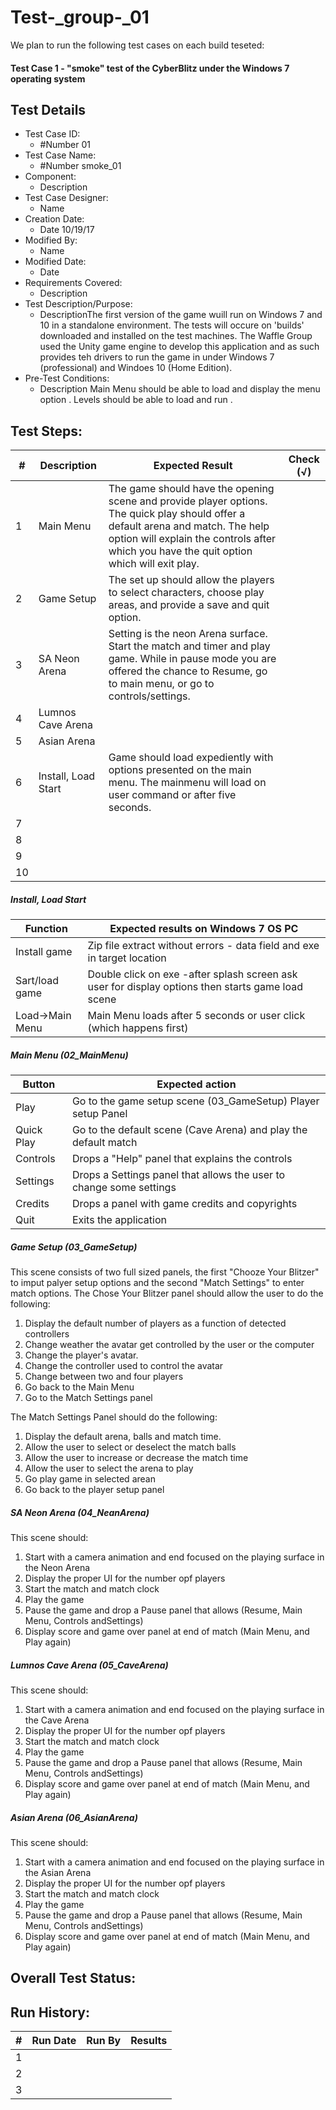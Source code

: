 # Test-_group-_01
We plan to run the following test cases on each build teseted:
#### Test Case 1 - "smoke" test of the CyberBlitz under the Windows 7 operating system

## Test Details

* Test Case ID:
  * #Number 01 
* Test Case Name: 
  * #Number smoke_01
* Component: 
  * Description
* Test Case Designer:
  * Name
* Creation Date:
  * Date 10/19/17
* Modified By:
  * Name 
* Modified Date:
  * Date
* Requirements Covered:
  * Description
* Test Description/Purpose:
  * DescriptionThe first version of the game wuill run on Windows 7 and 10 in a standalone environment. The tests will occure on 'builds' downloaded and installed on the test machines. The Waffle Group used the Unity game engine to develop this application and as such provides teh drivers to run the game in under Windows 7 (professional) and Windoes 10 (Home Edition).
* Pre-Test Conditions:
  * Description 
  Main Menu should  be able to load  and  display the  menu option . Levels  should be able to load  and  run .
## Test Steps: 
| # | Description | Expected Result | Check (√) |
| --- | --- | --- | --- |
| 1 | Main Menu|The game should have the opening scene and provide player options. The quick play should offer a default arena and match. The help option will explain the controls after which you have the quit option which will exit play. | |			
| 2 | Game Setup| The set up should allow the players to select characters, choose play areas, and provide a save and quit option. | |			
| 3 | SA Neon Arena|Setting is the neon Arena surface. Start the match and timer and play game. While in pause mode you are offered the chance to Resume, go to main menu,  or go to controls/settings. | |			
| 4 | Lumnos Cave Arena| | |			
| 5 |Asian Arena | | |			
| 6 |Install, Load Start |Game should load expediently with options presented on the main menu. The mainmenu will load on user command or after five seconds. | |			
| 7 | | | |			
| 8 | | | |			
| 9 | | | |			
| 10 | | | |			


##### Install, Load Start
|Function |Expected results on Windows 7 OS PC                                     |
|---------|------------------------------------------------------------------------|
|Install game|Zip file extract without errors - data field and exe in target location|
|Sart/load game|Double click on exe -after splash screen ask user for display options then starts game load scene|
|Load->Main Menu|Main Menu loads after 5 seconds or user click (which happens first)|

##### Main Menu (02_MainMenu)
|Button   |Expected action                                                            |
|---------|---------------------------------------------------------------------------|
|Play|Go to the game setup scene (03_GameSetup) Player setup Panel |
|Quick Play|Go to the default scene (Cave Arena) and play the default match|
|Controls|Drops a "Help" panel that explains the controls|
|Settings|Drops a Settings panel that allows the user to change some settings|
|Credits|Drops a panel with game credits and copyrights|
|Quit|Exits the application|
##### Game Setup (03_GameSetup)
This scene consists of two full sized panels, the first "Chooze Your Blitzer" to imput palyer setup options and the second "Match Settings" to enter match options.
The Chose Your Blitzer panel should allow the user to do the following:
1.  Display the default number of players as a function of detected controllers
2.  Change weather the avatar get controlled by the user or the computer
3.  Change the player's avatar.
4.  Change the controller used to control the avatar
5.  Change between two and four players
6.  Go back to the Main Menu
7.  Go to the Match Settings panel

The Match Settings Panel should do the following:
1.  Display the default arena, balls and match time.
2.  Allow the user to select or deselect the match balls
3.  Allow the user to increase or decrease the match time
4.  Allow the user to select the arena to play
5.  Go play game in selected arean
6.  Go back to the player setup panel

##### SA Neon Arena (04_NeanArena)
This scene should:
1.  Start with a camera animation and end focused on the playing surface in the Neon Arena
2.  Display the proper UI for the number opf players
3.  Start the match and match clock
4.  Play the game
5.  Pause the game and drop a Pause panel that allows (Resume, Main Menu, Controls andSettings)
6.  Display score and game over panel at end of match (Main Menu, and Play again)

##### Lumnos Cave Arena (05_CaveArena)
This scene should:
1.  Start with a camera animation and end focused on the playing surface in the Cave Arena
2.  Display the proper UI for the number opf players
3.  Start the match and match clock
4.  Play the game
5.  Pause the game and drop a Pause panel that allows (Resume, Main Menu, Controls andSettings)
6.  Display score and game over panel at end of match (Main Menu, and Play again)

##### Asian Arena (06_AsianArena)
This scene should:
1.  Start with a camera animation and end focused on the playing surface in the Asian Arena
2.  Display the proper UI for the number opf players
3.  Start the match and match clock
4.  Play the game
5.  Pause the game and drop a Pause panel that allows (Resume, Main Menu, Controls andSettings)
6.  Display score and game over panel at end of match (Main Menu, and Play again)
## Overall Test Status:



## Run History:
| # |	Run Date |	Run By |	Results |
| --- | --- | --- | --- |
| 1 | | | |			
| 2 | | | |			
| 3 | | | |

